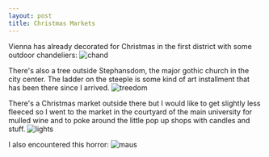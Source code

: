 ```yaml
---
layout: post
title: Christmas Markets
---
```


Vienna has already decorated for Christmas in the first district with some outdoor chandeliers:
![chand]({{site.baseurl}}/assets/images/xmasmarkt/chandom.jpg)

There's also a tree outside Stephansdom, the major gothic church in the city center. The ladder on the steeple is some kind of art installment that has been there since I arrived.
![treedom]({{site.baseurl}}/assets/images/xmasmarkt/treedom.jpg)

There's a Christmas market outside there but I would like to get slightly less fleeced so I went to the market in the courtyard of the main university for mulled wine and to poke around the little pop up shops with candles and stuff.
![lights]({{site.baseurl}}/assets/images/xmasmarkt/lights.jpg)

I also encountered this horror:
![maus]({{site.baseurl}}/assets/images/xmasmarkt/maus.jpg)
